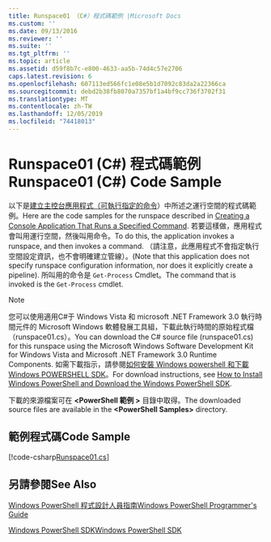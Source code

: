 ```yaml
---
title: Runspace01 （C#）程式碼範例 |Microsoft Docs
ms.custom: ''
ms.date: 09/13/2016
ms.reviewer: ''
ms.suite: ''
ms.tgt_pltfrm: ''
ms.topic: article
ms.assetid: d59f8b7c-e800-4633-aa5b-74d4c57e2706
caps.latest.revision: 6
ms.openlocfilehash: 607113ed566fc1e08e5b1d7092c83da2a22366ca
ms.sourcegitcommit: debd2b38fb8070a7357bf1a4bf9cc736f3702f31
ms.translationtype: MT
ms.contentlocale: zh-TW
ms.lasthandoff: 12/05/2019
ms.locfileid: "74418013"
---
```

# <a name="runspace01-c-code-sample"></a><span data-ttu-id="879fb-102">Runspace01 (C#) 程式碼範例</span><span class="sxs-lookup"><span data-stu-id="879fb-102">Runspace01 (C#) Code Sample</span></span>

<span data-ttu-id="879fb-103">以下是[建立主控台應用程式（可執行指定的命令](/dotnet/csharp/programming-guide/inside-a-program/hello-world-your-first-program)）中所述之運行空間的程式碼範例。</span><span class="sxs-lookup"><span data-stu-id="879fb-103">Here are the code samples for the runspace described in [Creating a Console Application That Runs a Specified Command](/dotnet/csharp/programming-guide/inside-a-program/hello-world-your-first-program).</span></span> <span data-ttu-id="879fb-104">若要這樣做，應用程式會叫用運行空間，然後叫用命令。</span><span class="sxs-lookup"><span data-stu-id="879fb-104">To do this, the application invokes a runspace, and then invokes a command.</span></span> <span data-ttu-id="879fb-105">（請注意，此應用程式不會指定執行空間設定資訊，也不會明確建立管線）。</span><span class="sxs-lookup"><span data-stu-id="879fb-105">(Note that this application does not specify runspace configuration information, nor does it explicitly create a pipeline).</span></span> <span data-ttu-id="879fb-106">所叫用的命令是 `Get-Process` Cmdlet。</span><span class="sxs-lookup"><span data-stu-id="879fb-106">The command that is invoked is the `Get-Process` cmdlet.</span></span>

> [!NOTE]
> <span data-ttu-id="879fb-107">您可以使用適用C#于 Windows Vista 和 microsoft .NET Framework 3.0 執行時間元件的 Microsoft Windows 軟體發展工具組，下載此執行時間的原始程式檔（runspace01.cs）。</span><span class="sxs-lookup"><span data-stu-id="879fb-107">You can download the C# source file (runspace01.cs) for this runspace using the Microsoft Windows Software Development Kit for Windows Vista and Microsoft .NET Framework 3.0 Runtime Components.</span></span> <span data-ttu-id="879fb-108">如需下載指示，請參閱[如何安裝 Windows powershell 和下載 Windows POWERSHELL SDK](/powershell/scripting/developer/installing-the-windows-powershell-sdk)。</span><span class="sxs-lookup"><span data-stu-id="879fb-108">For download instructions, see [How to Install Windows PowerShell and Download the Windows PowerShell SDK](/powershell/scripting/developer/installing-the-windows-powershell-sdk).</span></span>
>
> <span data-ttu-id="879fb-109">下載的來源檔案可在 **\<PowerShell 範例 >** 目錄中取得。</span><span class="sxs-lookup"><span data-stu-id="879fb-109">The downloaded source files are available in the **\<PowerShell Samples>** directory.</span></span>

## <a name="code-sample"></a><span data-ttu-id="879fb-110">範例程式碼</span><span class="sxs-lookup"><span data-stu-id="879fb-110">Code Sample</span></span>

[!code-csharp[Runspace01.cs](../../../../powershell-sdk-samples/SDK-2.0/csharp/Runspace01/Runspace01.cs#L11-L62 "Runspace01.cs")]

## <a name="see-also"></a><span data-ttu-id="879fb-111">另請參閱</span><span class="sxs-lookup"><span data-stu-id="879fb-111">See Also</span></span>

[<span data-ttu-id="879fb-112">Windows PowerShell 程式設計人員指南</span><span class="sxs-lookup"><span data-stu-id="879fb-112">Windows PowerShell Programmer's Guide</span></span>](./windows-powershell-programmer-s-guide.md)

[<span data-ttu-id="879fb-113">Windows PowerShell SDK</span><span class="sxs-lookup"><span data-stu-id="879fb-113">Windows PowerShell SDK</span></span>](../windows-powershell-reference.md)
